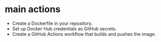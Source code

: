 # main actions
- Create a Dockerfile in your repository.
- Set up Docker Hub credentials as GitHub secrets.
- Create a GitHub Actions workflow that builds and pushes the image.
